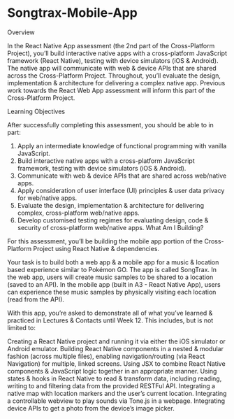 # Songtrax-Mobile-App
Overview

In the React Native App assessment (the 2nd part of the Cross-Platform Project), you’ll build interactive native apps with a cross-platform JavaScript framework (React Native), testing with device simulators (iOS & Android). The native app will communicate with web & device APIs that are shared across the Cross-Platform Project. Throughout, you’ll evaluate the design, implementation & architecture for delivering a complex native app. Previous work towards the React Web App assessment will inform this part of the Cross-Platform Project.

Learning Objectives

After successfully completing this assessment, you should be able to in part:

1. Apply an intermediate knowledge of functional programming with vanilla JavaScript.
3. Build interactive native apps with a cross-platform JavaScript framework, testing with device simulators (iOS & Android).
4. Communicate with web & device APIs that are shared across web/native apps.
5. Apply consideration of user interface (UI) principles & user data privacy for web/native apps.
6. Evaluate the design, implementation & architecture for delivering complex, cross-platform web/native apps.
7. Develop customised testing regimes for evaluating design, code & security of cross-platform web/native apps.
What Am I Building?

For this assessment, you’ll be building the mobile app portion of the Cross-Platform Project using React Native & dependencies. 

Your task is to build both a web app & a mobile app for a music & location based experience similar to Pokémon GO. The app is called SongTrax. In the web app, users will create music samples to be shared to a location (saved to an API). In the mobile app (built in A3 - React Native App), users can experience these music samples by physically visiting each location (read from the API).

With this app, you’re asked to demonstrate all of what you’ve learned & practiced in Lectures & Contacts until Week 12. This includes, but is not limited to:

Creating a React Native project and running it via either the iOS simulator or Android emulator.
Building React Native components in a nested & modular fashion (across multiple files), enabling navigation/routing (via React Navigation) for multiple, linked screens.
Using JSX to combine React Native components & JavaScript logic together in an appropriate manner.
Using states & hooks in React Native to read & transform data, including reading, writing to and filtering data from the provided RESTFul API.
Integrating a native map with location markers and the user’s current location.
Integrating a controllable webview to play sounds via Tone.js in a webpage.
Integrating device APIs to get a photo from the device’s image picker.
